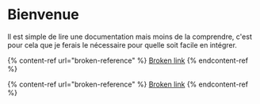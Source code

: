 # Bienvenue

Il est simple de lire une documentation mais moins de la comprendre, c'est pour cela que je ferais le nécessaire pour quelle soit facile en intégrer.

{% content-ref url="broken-reference" %}
[Broken link](broken-reference)
{% endcontent-ref %}

{% content-ref url="broken-reference" %}
[Broken link](broken-reference)
{% endcontent-ref %}

